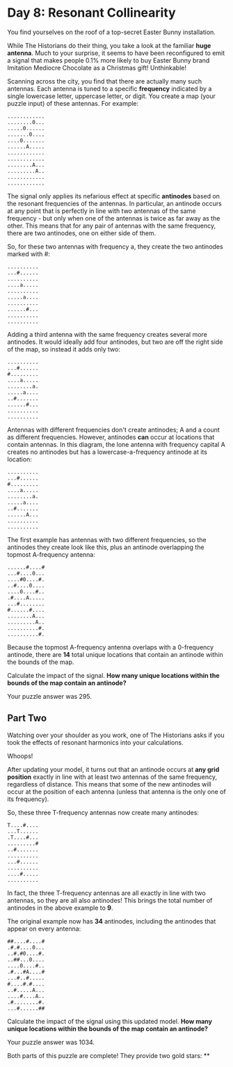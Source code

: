 # Day 8: Resonant Collinearity

You find yourselves on the roof of a top-secret Easter Bunny installation.

While The Historians do their thing, you take a look at the familiar **huge antenna**. Much to your surprise, it seems
to have been reconfigured to emit a signal that makes people 0.1% more likely to buy Easter Bunny brand Imitation
Mediocre Chocolate as a Christmas gift! Unthinkable!

Scanning across the city, you find that there are actually many such antennas. Each antenna is tuned to a specific
**frequency** indicated by a single lowercase letter, uppercase letter, or digit. You create a map (your puzzle input)
of these antennas. For example:

```
............
........0...
.....0......
.......0....
....0.......
......A.....
............
............
........A...
.........A..
............
............
```

The signal only applies its nefarious effect at specific **antinodes** based on the resonant frequencies of the
antennas. In particular, an antinode occurs at any point that is perfectly in line with two antennas of the same
frequency - but only when one of the antennas is twice as far away as the other. This means that for any pair of
antennas with the same frequency, there are two antinodes, one on either side of them.

So, for these two antennas with frequency a, they create the two antinodes marked with #:

```
..........
...#......
..........
....a.....
..........
.....a....
..........
......#...
..........
..........
```

Adding a third antenna with the same frequency creates several more antinodes. It would ideally add four antinodes, but
two are off the right side of the map, so instead it adds only two:

```
..........
...#......
#.........
....a.....
........a.
.....a....
..#.......
......#...
..........
..........
```

Antennas with different frequencies don't create antinodes; A and a count as different frequencies. However, antinodes
**can** occur at locations that contain antennas. In this diagram, the lone antenna with frequency capital A creates no
antinodes but has a lowercase-a-frequency antinode at its location:

```
..........
...#......
#.........
....a.....
........a.
.....a....
..#.......
......A...
..........
..........
```

The first example has antennas with two different frequencies, so the antinodes they create look like this, plus an
antinode overlapping the topmost A-frequency antenna:

```
......#....#
...#....0...
....#0....#.
..#....0....
....0....#..
.#....A.....
...#........
#......#....
........A...
.........A..
..........#.
..........#.
```

Because the topmost A-frequency antenna overlaps with a 0-frequency antinode, there are **14** total unique locations
that contain an antinode within the bounds of the map.

Calculate the impact of the signal. **How many unique locations within the bounds of the map contain an antinode?**

Your puzzle answer was 295.

## Part Two

Watching over your shoulder as you work, one of The Historians asks if you took the effects of resonant harmonics into
your calculations.

Whoops!

After updating your model, it turns out that an antinode occurs at **any grid position** exactly in line with at least
two antennas of the same frequency, regardless of distance. This means that some of the new antinodes will occur at the
position of each antenna (unless that antenna is the only one of its frequency).

So, these three T-frequency antennas now create many antinodes:

```
T....#....
...T......
.T....#...
.........#
..#.......
..........
...#......
..........
....#.....
..........
```

In fact, the three T-frequency antennas are all exactly in line with two antennas, so they are all also antinodes! This
brings the total number of antinodes in the above example to **9**.

The original example now has **34** antinodes, including the antinodes that appear on every antenna:

```
##....#....#
.#.#....0...
..#.#0....#.
..##...0....
....0....#..
.#...#A....#
...#..#.....
#....#.#....
..#.....A...
....#....A..
.#........#.
...#......##
```

Calculate the impact of the signal using this updated model. **How many unique locations within the bounds of the map
contain an antinode?**

Your puzzle answer was 1034.

Both parts of this puzzle are complete! They provide two gold stars: **